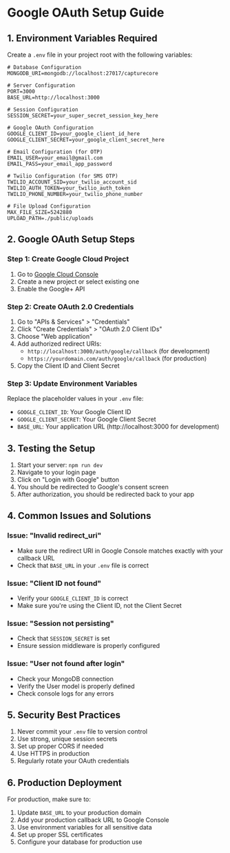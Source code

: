 # Google OAuth Setup Guide

## 1. Environment Variables Required

Create a `.env` file in your project root with the following variables:

```env
# Database Configuration
MONGODB_URI=mongodb://localhost:27017/capturecore

# Server Configuration
PORT=3000
BASE_URL=http://localhost:3000

# Session Configuration
SESSION_SECRET=your_super_secret_session_key_here

# Google OAuth Configuration
GOOGLE_CLIENT_ID=your_google_client_id_here
GOOGLE_CLIENT_SECRET=your_google_client_secret_here

# Email Configuration (for OTP)
EMAIL_USER=your_email@gmail.com
EMAIL_PASS=your_email_app_password

# Twilio Configuration (for SMS OTP)
TWILIO_ACCOUNT_SID=your_twilio_account_sid
TWILIO_AUTH_TOKEN=your_twilio_auth_token
TWILIO_PHONE_NUMBER=your_twilio_phone_number

# File Upload Configuration
MAX_FILE_SIZE=5242880
UPLOAD_PATH=./public/uploads
```

## 2. Google OAuth Setup Steps

### Step 1: Create Google Cloud Project
1. Go to [Google Cloud Console](https://console.cloud.google.com/)
2. Create a new project or select existing one
3. Enable the Google+ API

### Step 2: Create OAuth 2.0 Credentials
1. Go to "APIs & Services" > "Credentials"
2. Click "Create Credentials" > "OAuth 2.0 Client IDs"
3. Choose "Web application"
4. Add authorized redirect URIs:
   - `http://localhost:3000/auth/google/callback` (for development)
   - `https://yourdomain.com/auth/google/callback` (for production)
5. Copy the Client ID and Client Secret

### Step 3: Update Environment Variables
Replace the placeholder values in your `.env` file:
- `GOOGLE_CLIENT_ID`: Your Google Client ID
- `GOOGLE_CLIENT_SECRET`: Your Google Client Secret
- `BASE_URL`: Your application URL (http://localhost:3000 for development)

## 3. Testing the Setup

1. Start your server: `npm run dev`
2. Navigate to your login page
3. Click on "Login with Google" button
4. You should be redirected to Google's consent screen
5. After authorization, you should be redirected back to your app

## 4. Common Issues and Solutions

### Issue: "Invalid redirect_uri"
- Make sure the redirect URI in Google Console matches exactly with your callback URL
- Check that `BASE_URL` in your `.env` file is correct

### Issue: "Client ID not found"
- Verify your `GOOGLE_CLIENT_ID` is correct
- Make sure you're using the Client ID, not the Client Secret

### Issue: "Session not persisting"
- Check that `SESSION_SECRET` is set
- Ensure session middleware is properly configured

### Issue: "User not found after login"
- Check your MongoDB connection
- Verify the User model is properly defined
- Check console logs for any errors

## 5. Security Best Practices

1. Never commit your `.env` file to version control
2. Use strong, unique session secrets
3. Set up proper CORS if needed
4. Use HTTPS in production
5. Regularly rotate your OAuth credentials

## 6. Production Deployment

For production, make sure to:
1. Update `BASE_URL` to your production domain
2. Add your production callback URL to Google Console
3. Use environment variables for all sensitive data
4. Set up proper SSL certificates
5. Configure your database for production use 